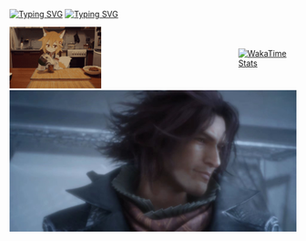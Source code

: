 <a href="https://git.io/typing-svg"><img src="https://readme-typing-svg.demolab.com?font=ZCOOL+KuaiLe&size=30&duration=4000&pause=1000&color=F53F9E&center=true&vCenter=true&multiline=true&random=false&width=1118&lines=Sakura" alt="Typing SVG" /></a>
<a href="https://git.io/typing-svg"><img src="https://readme-typing-svg.demolab.com?font=ZCOOL+KuaiLe&size=30&duration=4000&pause=1000&color=F53F9E&center=true&vCenter=true&multiline=true&random=false&width=1118&lines=%E7%A9%B6%E7%AB%9F%E4%BB%8E%E4%BB%80%E4%B9%88%E6%97%B6%E5%80%99%E5%BC%80%E5%A7%8B%E5%91%A2%EF%BC%9F" alt="Typing SVG" /></a>
<div style="display: flex; justify-content: space-between; align-items: center;">
  <a href="https://www.sakurasss.top" target="_blank">
       <img src="cat.webp" alt="Hello" style="width: 40%; height: auto;">
  </a>
  <a href="https://wakatime.com/@Sakuras" target="_blank">
    <img src="https://github-readme-stats.vercel.app/api/wakatime?username=Sakuras&layout=compact&theme=ambient_gradient&hide_border=true&langs_count=12" alt="WakaTime Stats" style="width: 55%; height: auto;">
  </a>
</div>
<img src="Ardyn.png" alt="FF15-Ardyn">
